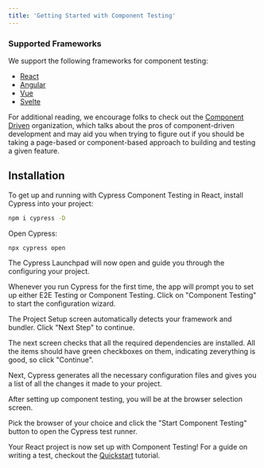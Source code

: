 ```yaml
---
title: 'Getting Started with Component Testing'
---
```


### Supported Frameworks

We support the following frameworks for component testing:

- [React](/guides/component-testing/react)
- [Angular](/guides/component-testing/angular)
- [Vue](/guides/component-testing/vue)
- [Svelte](/guides/component-testing/svelte)

For additional reading, we encourage folks to check out the
[Component Driven](https://componentdriven.org) organization, which talks about
the pros of component-driven development and may aid you when trying to figure
out if you should be taking a page-based or component-based approach to building
and testing a given feature.

## Installation

To get up and running with Cypress Component Testing in React, install Cypress
into your project:

```bash
npm i cypress -D
```

Open Cypress:

```bash
npx cypress open
```

The Cypress Launchpad will now open and guide you through the configuring your
project.

Whenever you run Cypress for the first time, the app will prompt you to set up
either E2E Testing or Component Testing. Click on "Component Testing" to start
the configuration wizard.

<DocsImage 
  src="/img/guides/component-testing/select-test-type.jpg" 
  caption="Choose Component Testing"> </DocsImage>

The Project Setup screen automatically detects your framework and bundler. Click
"Next Step" to continue.

<DocsImage 
  src="/img/guides/component-testing/project-setup-react.jpg" 
  caption="React and Vite are automatically detected"> </DocsImage>

The next screen checks that all the required dependencies are installed. All the
items should have green checkboxes on them, indicating zeverything is good, so
click "Continue".

<DocsImage 
  src="/img/guides/component-testing/dependency-detection-react.jpg" 
  caption="All necessary dependencies are installed"> </DocsImage>

Next, Cypress generates all the necessary configuration files and gives you a
list of all the changes it made to your project.

<DocsImage 
  src="/img/guides/component-testing/scaffolded-files.jpg" 
  caption="The Cypress launchpad will scaffold all of these files for you">
</DocsImage>

After setting up component testing, you will be at the browser selection screen.

Pick the browser of your choice and click the "Start Component Testing" button
to open the Cypress test runner.

<DocsImage 
  src="/img/guides/component-testing/select-browser.jpg" 
  caption="Choose your browser"> </DocsImage>

Your React project is now set up with Component Testing! For a guide on writing
a test, checkout the [Quickstart](/guides/component-testing/quickstart-react)
tutorial.
